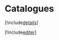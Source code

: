# Catalogues

[!include[details](catalogues.details.autogen.md)]

[!include[editer](catalogues.editer.autogen.md)]



















